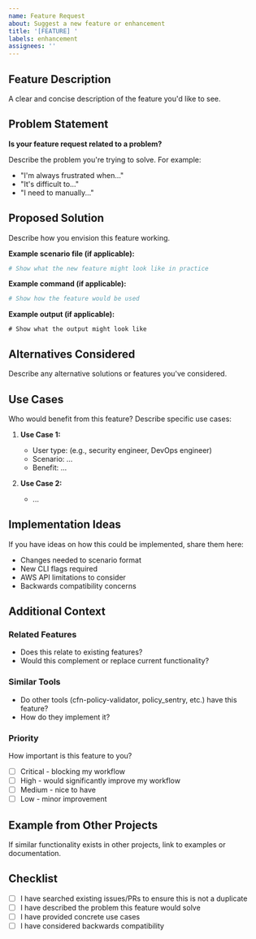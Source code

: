 ```yaml
---
name: Feature Request
about: Suggest a new feature or enhancement
title: '[FEATURE] '
labels: enhancement
assignees: ''
---
```


## Feature Description

A clear and concise description of the feature you'd like to see.

## Problem Statement

**Is your feature request related to a problem?**

Describe the problem you're trying to solve. For example:
- "I'm always frustrated when..."
- "It's difficult to..."
- "I need to manually..."

## Proposed Solution

Describe how you envision this feature working.

**Example scenario file (if applicable):**
```yaml
# Show what the new feature might look like in practice
```

**Example command (if applicable):**
```bash
# Show how the feature would be used
```

**Example output (if applicable):**
```
# Show what the output might look like
```

## Alternatives Considered

Describe any alternative solutions or features you've considered.

## Use Cases

Who would benefit from this feature? Describe specific use cases:

1. **Use Case 1:**
   - User type: (e.g., security engineer, DevOps engineer)
   - Scenario: ...
   - Benefit: ...

2. **Use Case 2:**
   - ...

## Implementation Ideas

If you have ideas on how this could be implemented, share them here:

- Changes needed to scenario format
- New CLI flags required
- AWS API limitations to consider
- Backwards compatibility concerns

## Additional Context

### Related Features

- Does this relate to existing features?
- Would this complement or replace current functionality?

### Similar Tools

- Do other tools (cfn-policy-validator, policy_sentry, etc.) have this feature?
- How do they implement it?

### Priority

How important is this feature to you?
- [ ] Critical - blocking my workflow
- [ ] High - would significantly improve my workflow
- [ ] Medium - nice to have
- [ ] Low - minor improvement

## Example from Other Projects

If similar functionality exists in other projects, link to examples or documentation.

## Checklist

- [ ] I have searched existing issues/PRs to ensure this is not a duplicate
- [ ] I have described the problem this feature would solve
- [ ] I have provided concrete use cases
- [ ] I have considered backwards compatibility
